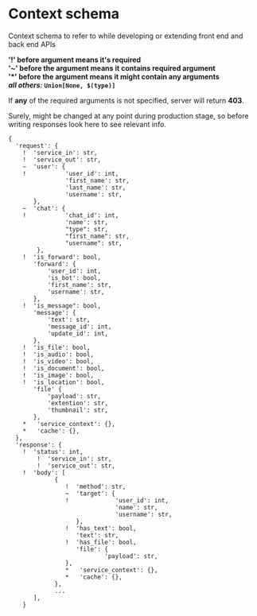 # Context schema
Context schema to refer to while developing or extending front end and back end APIs  
  
**'!' before argument means it's required**  
**'~' before the argument means it contains required argument**  
**'\*' before the argument means it might contain any arguments**  
***all others:* `Union[None, $(type)]`**

If **any** of the required arguments is not specified, server will return **403**.  

Surely, might be changed at any point during production stage, so before writing responses look here to see relevant info.

```
{
  'request': {
    !  'service_in': str,
    !  'service_out': str,
    ~  'user': {
    !           'user_id': int,
                'first_name': str,
                'last_name': str,
                'username': str,
       },
    ~  'chat': {
    !           'chat_id': int,
                'name': str,
                "type": str,
                "first_name": str,
                "username": str,
        }, 
    !  'is_forward': bool,
       'forward': {
           'user_id': int,
           'is_bot': bool,
           'first_name': str,
           'username': str,
       },
    !  'is_message": bool,
       'message': {     
           'text': str,
           'message_id': int,
           'update_id': int,
       },
    !  'is_file': bool,
    !  'is_audio': bool,
    !  'is_video': bool,
    !  'is_document': bool,
    !  'is_image': bool,
    !  'is_location': bool,
       'file' {
           'payload': str,
           'extention': str,
           'thumbnail': str, 
       },
    *   'service_context': {},
    *   'cache': {},
  },
  'response': {
    !  'status': int,
        !  'service_in': str,
        !  'service_out': str,
    !  'body': [
             {
                !  'method': str,
                ~  'target': {
                !             'user_id': int,
                              'name': str,
                              'username': str,
                   },
                !  'has_text': bool,
                   'text': str,
                !  'has_file': bool,
                   'file': {
                           'payload': str,
                },
                *   'service_context': {},
                *   'cache': {},
             },
             ...
       ],
    }
```